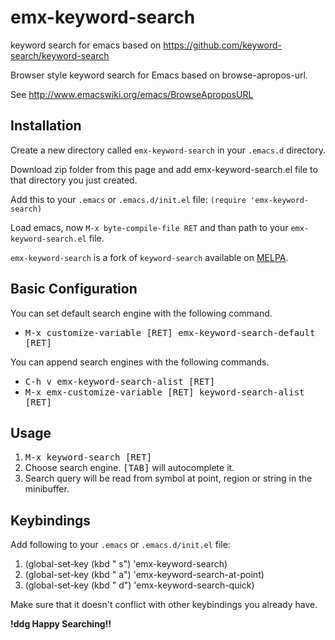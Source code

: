 # emx-keyword-search

keyword search for emacs based on https://github.com/keyword-search/keyword-search

Browser style keyword search for Emacs based on browse-apropos-url.

See <http://www.emacswiki.org/emacs/BrowseAproposURL>

Installation
------------

Create a new directory called `emx-keyword-search` in your `.emacs.d` directory.

Download zip folder from this page and add emx-keyword-search.el file to that directory you just created.

Add this to your `.emacs` or `.emacs.d/init.el` file: `(require 'emx-keyword-search)`

Load emacs, now `M-x byte-compile-file RET` and than path to your `emx-keyword-search.el` file.

`emx-keyword-search` is a fork of `keyword-search` available on [MELPA](http://melpa.org).

Basic Configuration
-------------------

You can set default search engine with the following command.

* <kbd>M-x customize-variable [RET] emx-keyword-search-default [RET]</kbd>

You can append search engines with the following commands.

* <kbd>C-h v emx-keyword-search-alist [RET]</kbd>
* <kbd>M-x emx-customize-variable [RET] keyword-search-alist [RET]</kbd>

Usage
-----

1. <kbd>M-x keyword-search [RET]</kbd>
2. Choose search engine. <kbd>[TAB]</kbd> will autocomplete it.
3. Search query will be read from symbol at point, region or string in the minibuffer.

Keybindings
-----------

Add following to your `.emacs` or `.emacs.d/init.el` file:

1. (global-set-key (kbd "<f7> s") 'emx-keyword-search)
2. (global-set-key (kbd "<f7> a") 'emx-keyword-search-at-point)
3. (global-set-key (kbd "<f7> d") 'emx-keyword-search-quick)

Make sure that it doesn't conflict with other keybindings you already have.

**!ddg Happy Searching!!**
